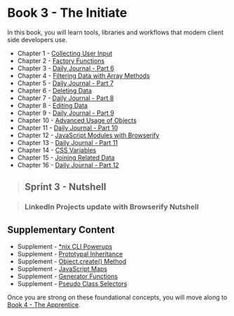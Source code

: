 # Book 3 - The Initiate

In this book, you will learn tools, libraries and workflows that modern client side developers use.

* Chapter 1 - [Collecting User Input](./chapters/USER_INPUT.md)
* Chapter 2 - [Factory Functions](./chapters/JS_FACTORY_FUNCTION.md)
* Chapter 3 - [Daily Journal - Part 6](./chapters/DAILY_JOURNAL_SAVING_ENTRIES.md)
* Chapter 4 - [Filtering Data with Array Methods](./chapters/JS_ARRAY_METHODS.md)
* Chapter 5 - [Daily Journal - Part 7](./chapters/DAILY_JOURNAL_FILTERING_MOOD.md)
* Chapter 6 - [Deleting Data](./chapters/DELETE_DATA.md)
* Chapter 7 - [Daily Journal - Part 8](./chapters/DAILY_JOURNAL_DELETING_ENTRIES.md)
* Chapter 8 - [Editing Data](./chapters/EDIT_DATA.md)
* Chapter 9 - [Daily Journal - Part 9](./chapters/DAILY_JOURNAL_EDITING_ENTRIES.md)
* Chapter 10 - [Advanced Usage of Objects](./chapters/JS_OBJECT_METHODS_SPREAD.md)
* Chapter 11 - [Daily Journal - Part 10](./chapters/DAILY_JOURNAL_SEARCHING.md)
* Chapter 12 - [JavaScript Modules with Browserify](./chapters/JS_MODULES.md)
* Chapter 13 - [Daily Journal - Part 11](./chapters/DAILY_JOURNAL_BROWSERIFY.md)
* Chapter 14 - [CSS Variables](./chapters/CSS_VARIABLES.md)
* Chapter 15 - [Joining Related Data](./chapters/JS_JOINING_DATA.md)
* Chapter 16 - [Daily Journal - Part 12](./chapters/DAILY_JOURNAL_MOOD_TABLE.md)

> ## Sprint 3 - Nutshell

> ### LinkedIn Projects update with Browserify Nutshell

## Supplementary Content

* Supplement - [*nix CLI Powerups](./chapters/CLI_PERSONALIZATION.md)
* Supplement - [Prototypal Inheritance](./chapters/PROTOTYPAL.md)
* Supplement - [Object.create() Method](./chapters/JS_OBJECT_CREATE.md)
* Supplement - [JavaScript Maps](./chapters/JS_MAPS.md)
* Supplement - [Generator Functions](./chapters/JS_GENERATOR_FUNCTION.md)
* Supplement - [Pseudo Class Selectors](./chapters/CSS_PSEUDOCLASSES.md)

Once you are strong on these foundational concepts, you will move along to [Book 4 - The Apprentice](../book-4-the-apprentice/README.md).
